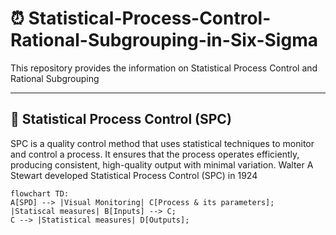 # ⏰ Statistical-Process-Control-Rational-Subgrouping-in-Six-Sigma
This repository provides the information on Statistical Process Control and Rational Subgrouping

---

## 🏺 Statistical Process Control (SPC)
SPC is a quality control method that uses statistical techniques to monitor and control a process. It ensures that the process operates efficiently, producing consistent, high-quality output with minimal variation. Walter A Stewart developed Statistical Process Control (SPC) in 1924

```mermaid
flowchart TD:
A[SPD] --> |Visual Monitoring| C[Process & its parameters];
|Statiscal measures| B[Inputs] --> C;
C --> |Statistical measures| D[Outputs];
```
